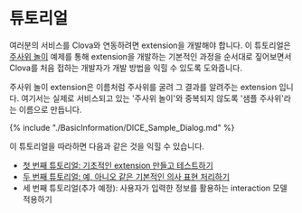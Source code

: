 # 튜토리얼
여러분의 서비스를 Clova와 연동하려면 extension을 개발해야 합니다. 이 튜토리얼은 [주사위 놀이](/CEK/Examples/Extension_Examples.md#DiceDrawer) 예제를 통해 extension을 개발하는 기본적인 과정을 순서대로 짚어보면서 Clova를 처음 접하는 개발자가 개발 방법을 익힐 수 있도록 도와줍니다.

주사위 놀이 extension은 이름처럼 주사위를 굴려 그 결과를 알려주는 extension 입니다.
여기서는 실제로 서비스되고 있는 '주사위 놀이'와 중복되지 않도록 '샘플 주사위'라는 이름으로 만듭니다.

{% include "./BasicInformation/DICE_Sample_Dialog.md" %}

이 튜토리얼을 따라하면 다음과 같은 것을 익힐 수 있습니다.
* [첫 번째 튜토리얼: 기초적인 extension 만들고 테스트하기](/CEK/Tutorials/Build_Simple_Extension.md)
* [두 번째 튜토리얼: 예, 아니오 같은 기본적인 의사 표현 처리하기](/CEK/Tutorials/Handle_Builtin_Intents.md)
* 세 번째 튜토리얼(추가 예정): 사용자가 입력한 정보를 활용하는 interaction 모델 적용하기
